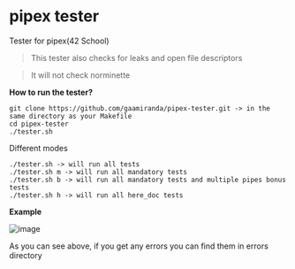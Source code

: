 # pipex tester

Tester for pipex(42 School)

> This tester also checks for leaks and open file descriptors

> It will not check norminette

**How to run the tester?**
```
git clone https://github.com/gaamiranda/pipex-tester.git -> in the same directory as your Makefile
cd pipex-tester
./tester.sh
```
Different modes
```
./tester.sh -> will run all tests
./tester.sh m -> will run all mandatory tests
./tester.sh b -> will run all mandatory tests and multiple pipes bonus tests
./tester.sh h -> will run all here_doc tests
```

**Example**


![image](https://github.com/user-attachments/assets/35b266f0-8891-43f8-8b39-3065485da7f1)

As you can see above, if you get any errors you can find them in errors directory
